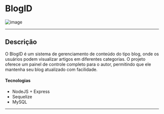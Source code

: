 # BlogID

![image](https://github.com/Uinicivs/Guia-Press/assets/122164056/bb07b731-f1f5-4968-85cf-ef56a4d5e737)

---

## Descrição

O BlogID é um sistema de gerenciamento de conteúdo do tipo blog, onde os usuários podem visualizar artigos em diferentes categorias. O projeto oferece um painel de controle completo para o autor, permitindo que ele mantenha seu blog atualizado com facilidade.

#### Tecnologias

- NodeJS + Express
- Sequelize
- MySQL

---

